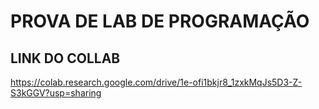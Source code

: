 # PROVA DE LAB DE PROGRAMAÇÃO

## LINK DO COLLAB
https://colab.research.google.com/drive/1e-ofi1bkjr8_1zxkMqJs5D3-Z-S3kGGV?usp=sharing
